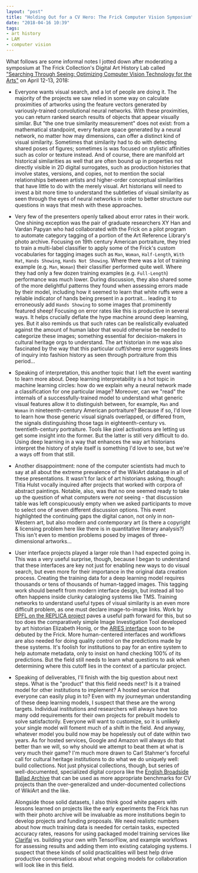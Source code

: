 ```yaml
---
layout: "post"
title: "Holding Out for a CV Hero: The Frick Computer Vision Symposium"
date: "2018-04-16 10:39"
tags:
- art history
- LAM
- computer vision
---
```


What follows are some informal notes I jotted down after moderating a symposium at The Frick Collection's Digital Art History Lab called ["Searching Through Seeing: Optimizing Computer Vision Technology for the Arts"](https://livestream.com/accounts/7467025/events/8099540) on April 12-13, 2018:

- Everyone wants visual search, and a lot of people are doing it. 
The majority of the projects we saw relied in some way on calculate proximities of artworks using the feature vectors generated by variously-trained convolutional neural networks.
With these proximities, you can return ranked search results of objects that appear visually similar.
But "the one true similarity measurement" does not exist: from a mathematical standpoint, every feature space generated by a neural network, no matter how may dimensions, can offer a distinct kind of visual similarity.
Sometimes that similarity had to do with detecting shared poses of figures; sometimes is was focused on stylistic affinities such as color or texture instead.
And of course, there are manifold art historical similarities as well that are often bound up in properties not directly visible in 2D digital surrogates, such as production histories that involve states, versions, and copies, not to mention the social relationships between artists and higher-order conceptual similarities that have little to do with the merely visual.
Art historians will need to invest a bit more time to understand the subtleties of visual similarity as seen through the eyes of neural networks in order to better structure our questions in ways that mesh with these approaches.

- Very few of the presenters openly talked about error rates in their work.
One shining exception was the pair of graduate researchers XY Han and Vardan Papyan who had collaborated with the Frick on a pilot program to automate category tagging of a portion of the Art Reference Library's photo archive. 
Focusing on 19th century American portraiture, they tried to train a multi-label classifier to apply some of the Frick's custom vocabularies for tagging images such as `Man`, `Woman`, `Half-Length`, `With Hat`, `Hands Showing`, `Hands Not Showing`.
Where there was a lot of training example (e.g. `Man`, `Woman`) their classifier performed quite well.
Where they had only a few dozen training examples (e.g. `Full-Length`) performance was much lower.
During discussion, they also shared some of the more delightful patterns they found when assessing errors made by their model, including how it seemed to learn that white ruffs were a reliable indicator of hands being present in a portrait... leading it to erroneously add `Hands Showing` to some images that prominently featured sheep!
Focusing on error rates like this is productive in several ways.
It helps crucially deflate the hype machine around deep learning, yes.
But it also reminds us that such rates can be realistically evaluated against the amount of human labor that would otherwise be needed to categorize these images; something essential for decision-makers in cultural heritage orgs to understand.
The art historian in me was also fascinated by the way that this particular cuff/sheep error suggests lines of inquiry into fashion history as seen through portraiture from this period...

- Speaking of interpretation, this another topic that I left the event wanting to learn more about.
Deep learning interpretability is a hot topic in machine learning circles: how do we explain why a neural network made a classification for one particular image?
Moreover, can we "read" the internals of a successfully-trained model to understand what generic visual features allow it to distinguish between, for example, `Man` and `Woman` in nineteenth-century American portraiture?
Because if so, I'd love to learn how those generic visual signals overlapped, or differed from, the signals distinguishing those tags in eighteenth-century vs. twentieth-century portraiture.
Tools like pixel activations are letting us get some insight into the former.
But the latter is still very difficult to do.
Using deep learning in a way that enhances the way art historians interpret the history of style itself is something I'd love to see, but we're a ways off from that still.

- Another disappointment: none of the computer scientists had much to say at all about the extreme prevalence of the WikiArt database in all of these presentations.
It wasn't for lack of art historians asking, though: Titia Hulst vocally inquired after projects that worked with corpora of abstract paintings.
Notable, also, was that no one seemed ready to take up the question of what computers were _not_ seeing - that discussion table was left conspicuously empty when we asked participants to move to select one of seven different discussion options.
This event highlighted the continuing gaps the digital canon, not only in non-Western art, but also modern and contemporary art (is there a copyright & licensing problem here like there is in quantitative literary analysis?)
This isn't even to mention problems posed by images of three-dimensional artworks...

- User interface projects played a larger role than I had expected going in.
This was a very useful surprise, though, because I began to understand that these interfaces are key not just for enabling new ways to do visual search, but even more for their importance in the original data creation process.
Creating the training data for a deep learning model requires thousands or tens of thousands of human-tagged images.
This tagging work should benefit from modern interface design, but instead all too often happens inside clunky cataloging systems like TMS.
Training networks to understand useful types of visual similarity is an even more difficult problem, as one must declare image-to-image links.
Work by [EPFL on the REPLICA project](https://actu.epfl.ch/news/replica/) paves a useful path forward for this, but so too does the comparatively simple Image Investigation Tool developed by art historian Elizabeth Honig, or the [ARIES interface](https://www.frick.org/research/DAHL/projects) soon to be debuted by the Frick.
More human-centered interfaces and workflows are also needed for doing quality control on the predictions made by these systems.
It's foolish for institutions to pay for an entire system to help automate metadata, only to insist on hand checking 100% of its predictions.
But the field still needs to learn what questions to ask when determining where this cutoff lies in the context of a particular project.

- Speaking of deliverables, I'll finish with the big question about next steps.
What is the "product" that this field needs next? 
Is it a trained model for other institutions to implement?
A hosted service that everyone can easily plug in to?
Even with my journeyman understanding of these deep learning models, I suspect that these are the wrong targets.
Individual institutions and researchers will always have too many odd requirements for their own projects for prebuilt models to solve satisfactorily.
Everyone will want to customize, so it is unlikely your single model will foment much of a shift in the field.
And anyway, whatever model you build now may be hopelessly out of date within two years.
As for hosted services, Google and Amazon will always do that better than we will, so why should we attempt to beat them at what is very much their game?
I'm much more drawn to Carl Stahmer's forceful call for cultural heritage institutions to do what we do uniquely well: build collections.
Not just physical collections, though, but series of well-documented, specialized digital corpora like the [English Broadside Ballad Archive](https://ebba.english.ucsb.edu/) that can be used as more appropriate benchmarks for CV projects than the over-generalized and under-documented collections of WikiArt and the like.

  Alongside those solid datasets, I also think good white papers with lessons learned on projects like the early experiments the Frick has run with their photo archive will be invaluable as more institutions begin to develop projects and funding proposals.
We need realistic numbers about how much training data is needed for certain tasks, expected accuracy rates, reasons for using packaged model training services like [Clarifai](https://www.clarifai.com/) vs. building your own with TensorFlow, and example workflows for assessing results and adding them into existing cataloging systems.
I suspect that these kinds of solid practicalities will best help drive productive conversations about what ongoing models for collaboration will look like in this field.
